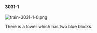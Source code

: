 #### 3031-1
![train-3031-1-0.png](https://github.com/lil-lab/nlvr/raw/master/nlvr/train/images/33/train-3031-1-0.png "train-3031-1-0.png")

There is a tower which has two blue blocks.